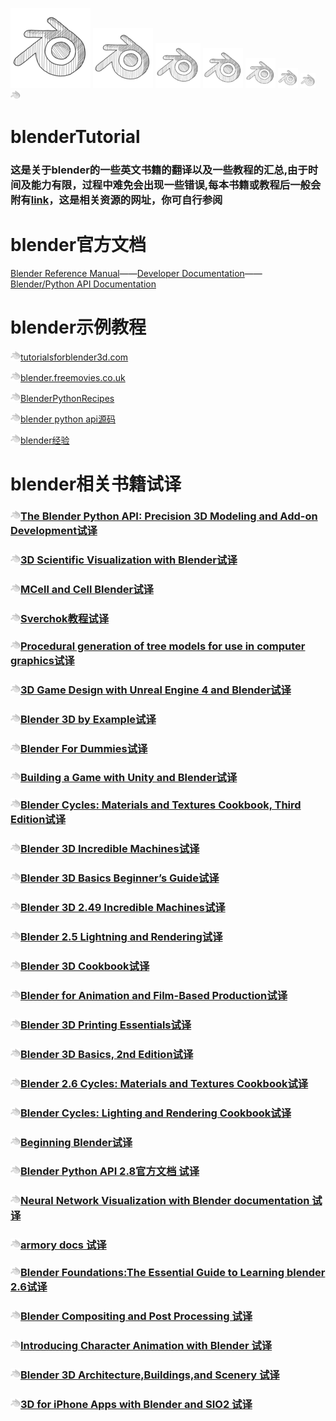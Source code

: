 ![](https://github.com/BlenderCN/blenderTutorial/blob/master/mDrivEngine/blenderpng/blender_128px_1097682_easyicon.net.png)
![](https://github.com/BlenderCN/blenderTutorial/blob/master/mDrivEngine/blenderpng/blender_96px_1097682_easyicon.net.png)
![](https://github.com/BlenderCN/blenderTutorial/blob/master/mDrivEngine/blenderpng/blender_72px_1097682_easyicon.net.png)
![](https://github.com/BlenderCN/blenderTutorial/blob/master/mDrivEngine/blenderpng/blender_64px_1097682_easyicon.net.png)
![](https://github.com/BlenderCN/blenderTutorial/blob/master/mDrivEngine/blenderpng/blender_48px_1097682_easyicon.net.png)
![](https://github.com/BlenderCN/blenderTutorial/blob/master/mDrivEngine/blenderpng/blender_32px_1097682_easyicon.net.png)
![](https://github.com/BlenderCN/blenderTutorial/blob/master/mDrivEngine/blenderpng/blender_24px_1097682_easyicon.net.png)
![](https://github.com/BlenderCN/blenderTutorial/blob/master/mDrivEngine/blenderpng/blender_16px_1097682_easyicon.net.png)
# blenderTutorial

### 这是关于blender的一些英文书籍的翻译以及一些教程的汇总,由于时间及能力有限，过程中难免会出现一些错误,每本书籍或教程后一般会附有[link](#)，这是相关资源的网址，你可自行参阅

# blender官方文档

[Blender Reference Manual](https://docs.blender.org/manual/zh-hans/dev/index.html)——[Developer Documentation](https://wiki.blender.org/wiki/Main_Page)——[Blender/Python API Documentation]()

# blender示例教程
![](mDrivEngine/blender_16px_1097682_easyicon.net.png)[tutorialsforblender3d.com](http://www.tutorialsforblender3d.com/)

![](mDrivEngine/blender_16px_1097682_easyicon.net.png)[blender.freemovies.co.uk](http://blender.freemovies.co.uk/)

![](mDrivEngine/blender_16px_1097682_easyicon.net.png)[BlenderPythonRecipes](https://github.com/zeffii/BlenderPythonRecipes/wiki/Empty-(null-object))

![](mDrivEngine/blender_16px_1097682_easyicon.net.png)[blender python api源码](https://github.com/Apress/blender-python-api)

![](mDrivEngine/blender_16px_1097682_easyicon.net.png)[blender经验](https://github.com/BlenderCN/blenderTutorial/blob/master/blender%E7%BB%8F%E9%AA%8C.md)

# blender相关书籍试译

### ![](mDrivEngine/blender_16px_1097682_easyicon.net.png)[The Blender Python API: Precision 3D Modeling and Add-on Development试译](https://github.com/BlenderCN/blenderTutorial/blob/master/theBlenderPythonApi/README.md)

### ![](mDrivEngine/blender_16px_1097682_easyicon.net.png)[3D Scientific Visualization with Blender试译](https://github.com/BlenderCN/blenderTutorial/blob/master/3DScientificVisualizationWithBelender/README.md)

### ![](mDrivEngine/blender_16px_1097682_easyicon.net.png)[MCell and Cell Blender试译](https://github.com/BlenderCN/blenderTutorial/blob/master/MCellAndCellBlender/README.md)

### ![](mDrivEngine/blender_16px_1097682_easyicon.net.png)[Sverchok教程试译](https://github.com/BlenderCN/blenderTutorial/blob/master/sverchok/README.md)

### ![](mDrivEngine/blender_16px_1097682_easyicon.net.png)[Procedural generation of tree models for use in computer graphics试译](https://github.com/BlenderCN/blenderTutorial/blob/master/ProceduralGenerationOfTreeModelsForUseInComputerGraphics/README.md)

### ![](mDrivEngine/blender_16px_1097682_easyicon.net.png)[3D Game Design with Unreal Engine 4 and Blender试译](https://github.com/BlenderCN/blenderTutorial/blob/master/3DGameDesignwithUnrealEngine4andBlender/README.md)

### ![](mDrivEngine/blender_16px_1097682_easyicon.net.png)[Blender 3D by Example试译](https://github.com/BlenderCN/blenderTutorial/blob/master/Blender3DbyExample/README.md)

### ![](mDrivEngine/blender_16px_1097682_easyicon.net.png)[Blender For Dummies试译](https://github.com/BlenderCN/blenderTutorial/blob/master/BlenderForDummies/README.md)

### ![](mDrivEngine/blender_16px_1097682_easyicon.net.png)[Building a Game with Unity and Blender试译](https://github.com/BlenderCN/blenderTutorial/blob/master/BuildingaGamewithUnityandBlender/README.md)

### ![](mDrivEngine/blender_16px_1097682_easyicon.net.png)[Blender Cycles: Materials and Textures Cookbook, Third Edition试译](https://github.com/BlenderCN/blenderTutorial/blob/master/BlenderCyclesMaterialsandTexturesCookbookThirdEdition/README.md)

### ![](mDrivEngine/blender_16px_1097682_easyicon.net.png)[Blender 3D Incredible Machines试译](https://github.com/BlenderCN/blenderTutorial/blob/master/Blender3DIncredibleMachines/README.md)

### ![](mDrivEngine/blender_16px_1097682_easyicon.net.png)[Blender 3D Basics Beginner’s Guide试译](https://github.com/BlenderCN/blenderTutorial/blob/master/Blender3DBasicsBeginnersGuide/README.md)

### ![](mDrivEngine/blender_16px_1097682_easyicon.net.png)[Blender 3D 2.49 Incredible Machines试译](https://github.com/BlenderCN/blenderTutorial/blob/master/Blender3D249IncredibleMachines/README.md)

### ![](mDrivEngine/blender_16px_1097682_easyicon.net.png)[Blender 2.5 Lightning and Rendering试译](https://github.com/BlenderCN/blenderTutorial/blob/master/Blender25LightningandRendering/README.md)

### ![](mDrivEngine/blender_16px_1097682_easyicon.net.png)[Blender 3D Cookbook试译](https://github.com/BlenderCN/blenderTutorial/blob/master/Blender3DCookbook/README.md)

### ![](mDrivEngine/blender_16px_1097682_easyicon.net.png)[Blender for Animation and Film-Based Production试译](https://github.com/BlenderCN/blenderTutorial/blob/master/BlenderforAnimationandFilmBasedProduction/README.md)

### ![](mDrivEngine/blender_16px_1097682_easyicon.net.png)[Blender 3D Printing Essentials试译](https://github.com/BlenderCN/blenderTutorial/blob/master/Blender3DPrintingEssentials/README.md)

### ![](mDrivEngine/blender_16px_1097682_easyicon.net.png)[Blender 3D Basics, 2nd Edition试译](https://github.com/BlenderCN/blenderTutorial/blob/master/Blender3DBasics2ndEdition/README.md)
### ![](mDrivEngine/blender_16px_1097682_easyicon.net.png)[Blender 2.6 Cycles: Materials and Textures Cookbook试译](https://github.com/BlenderCN/blenderTutorial/blob/master/Blender26CyclesMaterialsandTexturesCookbook/README.md)

### ![](mDrivEngine/blender_16px_1097682_easyicon.net.png)[Blender Cycles: Lighting and Rendering Cookbook试译](https://github.com/BlenderCN/blenderTutorial/blob/master/BlenderCyclesLightingandRenderingCookbook/README.md)

### ![](mDrivEngine/blender_16px_1097682_easyicon.net.png)[Beginning Blender试译](https://github.com/BlenderCN/blenderTutorial/blob/master/BeginningBlender/README.md)

### ![](mDrivEngine/blender_16px_1097682_easyicon.net.png)[Blender Python API 2.8官方文档 试译](https://github.com/BlenderCN/blenderTutorial/blob/master/BlenderPythonAPIDocumentation/README.md)

### ![](mDrivEngine/blender_16px_1097682_easyicon.net.png)[Neural Network Visualization with Blender documentation 试译](https://github.com/BlenderCN/blenderTutorial/blob/master/NeuralNetworkVisualizationwithBlenderdocumentation/README.md)

### ![](mDrivEngine/blender_16px_1097682_easyicon.net.png)[armory docs 试译](https://github.com/BlenderCN/blenderTutorial/blob/master/armory_docs/README.md)

### ![](mDrivEngine/blender_16px_1097682_easyicon.net.png)[Blender Foundations:The Essential Guide to Learning blender 2.6试译](https://github.com/BlenderCN/blenderTutorial/blob/master/BlenderFoundationsTheEssentialGuidetoLearningblender26/README.md)

### ![](mDrivEngine/blender_16px_1097682_easyicon.net.png)[Blender Compositing and Post Processing 试译](https://github.com/BlenderCN/blenderTutorial/blob/master/BlenderCompositingandPostProcessing/README.md)

### ![](mDrivEngine/blender_16px_1097682_easyicon.net.png)[Introducing Character Animation with Blender 试译](https://github.com/BlenderCN/blenderTutorial/blob/master/IntroducingCharacterAnimationwithBlender/README.md)

### ![](mDrivEngine/blender_16px_1097682_easyicon.net.png)[Blender 3D Architecture,Buildings,and Scenery 试译](https://github.com/BlenderCN/blenderTutorial/blob/master/Blender3DArchitectureBuildingsandScenery/README.md)

### ![](mDrivEngine/blender_16px_1097682_easyicon.net.png)[3D for iPhone Apps with Blender and SIO2 试译](https://github.com/BlenderCN/blenderTutorial/blob/master/3DforiPhoneAppswithBlenderandSIO2/README.md)

